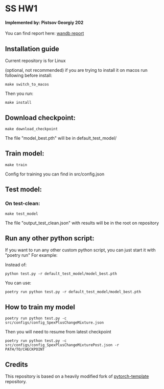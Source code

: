 # SS HW1
#### Implemented by: Pistsov Georgiy 202

You can find report here: [wandb report](https://wandb.ai/goshanice/ss_project/reports/-DLA-SS-Homework--Vmlldzo1OTQ4MTQz?accessToken=724noxivesjdk0w1rkq4ad9e9pbeby2hsytbnerniy4277j3lpfkkal3asjhkkt7)

## Installation guide

Current repository is for Linux

(optional, not recommended) if you are trying to install it on macos run following before install:
```shell
make switch_to_macos
```

Then you run:

```shell
make install
```


## Download checkpoint:

```shell
make download_checkpoint
```
The file "model_best.pth" will be in default_test_model/

## Train model:

```shell
make train
```
Config for training you can find in src/config.json


## Test model:

### On test-clean:

```shell
make test_model
```

The file "output_test_clean.json" with results will be in the root on repository


## Run any other python script:

If you want to run any other custom python script, you can just start it with "poetry run"
For example:

Instead of:

```shell
python test.py -r default_test_model/model_best.pth
```

You can use:

```shell
poetry run python test.py -r default_test_model/model_best.pth
```

## How to train my model

```shell
poetry run python test.py -c src/configs/config_SpexPlusChangeMixture.json
```

Then you will need to resume from latest checkpoint

```shell
poetry run python test.py -c src/configs/config_SpexPlusChangeMixturePost.json -r PATH/TO/CHECKPOINT
```


## Credits

This repository is based on a heavily modified fork
of [pytorch-template](https://github.com/victoresque/pytorch-template) repository.